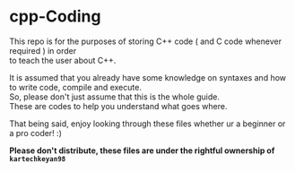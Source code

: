 # cpp-Coding

This repo is for the purposes of storing C++ code ( and C code whenever required ) in order  
to teach the user about C++. 

It is assumed that you already have some knowledge on syntaxes and how to write code, compile and execute.  
So, please don't just assume that this is the whole guide.  
These are codes to help you understand what goes where.  

That being said, enjoy looking through these files whether ur a beginner or a pro coder! :)

**Please don't distribute, these files are under the rightful ownership of `kartechkeyan98`**

